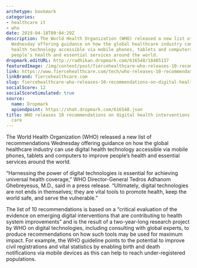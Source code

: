 ```yaml
---
archetype: bookmark
categories:
- healthcare it
- who
date: 2019-04-18T09:04:29Z
description: The World Health Organization (WHO) released a new list of recommendations
  Wednesday offering guidance on how the global healthcare industry can use digital
  health technology accessible via mobile phones, tablets and computers to improve
  people’s health and essential services around the world.
dropmark.editURL: http://radhikan.dropmark.com/616548/18485137
featuredImage: /img/content/post/fiercehealthcare-who-releases-10-recommendations-on-digital-health-interventions-to-improve-care.jpg
link: https://www.fiercehealthcare.com/tech/who-releases-10-recommendations-digital-health-interventions-to-improve-health
linkBrand: fiercehealthcare.com
slug: fiercehealthcare-who-releases-10-recommendations-on-digital-health-interventions-to-improve-care
socialScore: 12
socialScoreSimulated: true
source:
  name: Dropmark
  apiendpoint: https://shah.dropmark.com/616548.json
title: WHO releases 10 recommendations on digital health interventions to improve
  care
---
```

The World Health Organization (WHO) released a new list of recommendations Wednesday offering guidance on how the global healthcare industry can use digital health technology accessible via mobile phones, tablets and computers to improve people’s health and essential services around the world.

“Harnessing the power of digital technologies is essential for achieving universal health coverage,” WHO Director-General Tedros Adhanom Ghebreyesus, M.D., said in a press release. “Ultimately, digital technologies are not ends in themselves; they are vital tools to promote health, keep the world safe, and serve the vulnerable.”

The list of 10 recommendations is based on a “critical evaluation of the evidence on emerging digital interventions that are contributing to health system improvements” and is the result of a two-year-long research project by WHO on digital technologies, including consulting with global experts, to produce recommendations on how such tools may be used for maximum impact. For example, the WHO guideline points to the potential to improve civil registrations and vital statistics by enabling birth and death notifications via mobile devices as this can help to reach under-registered populations.

